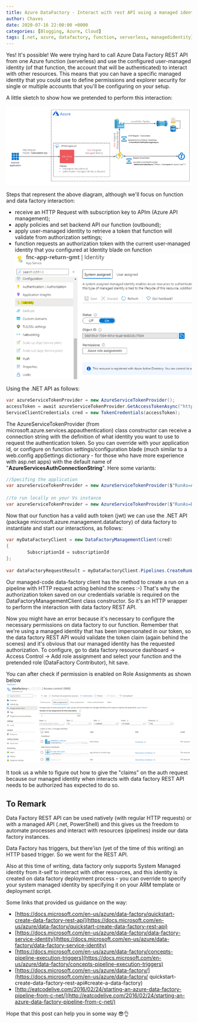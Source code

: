 ```yaml
---
title: Azure DataFactory - Interact with rest API using a managed identity
author: Chaves
date: 2020-07-16 22:00:00 +0000
categories: [Blogging, Azure, Cloud]
tags: [.net, azure, datafactory, function, serverless, managedidentity]
---
```

Yes! It's possible! We were trying hard to call Azure Data Factory REST API from one Azure function (serverless) and use the configured user-managed identity (of that function, the account that will be authenticated) to interact with other resources. This means that you can have a specific managed identity that you could use to define permissions and explorer security for single or multiple accounts that you'll be configuring on your setup.

A little sketch to show how we pretended to perform this interaction:

![az-datafactory](/assets/img/posts/az-datafact-1.png)

Steps that represent the above diagram, although we'll focus on function and data factory interaction:

* receive an HTTP Request with subscription key to APIm (Azure API management);
* apply policies and set backend API our function (outbound);
* apply user-managed identity to retrieve a token that function will validate from authorization settings;
* function requests an authorization token with the current user-managed identity that you configured at Identity blade on function
![az-datafactory-2](/assets/img/posts/az-datafact-2.png)

Using the .NET API as follows:

```csharp
var azureServiceTokenProvider = new AzureServiceTokenProvider();
accessToken = await azureServiceTokenProvider.GetAccessTokenAsync("https://management.azure.com/").ConfigureAwait(false);
ServiceClientCredentials cred = new TokenCredentials(accessToken);
```
The AzureServiceTokenProvider (from microsoft.azure.services.appauthentication) class constructor can receive a connection string with the definition of what identity you want to use to request the authentication token. So you can override with your application id, or configure on function settings/configuration blade (much similar to a web.config appSettings dictionary - for those who have more experience with asp.net apps) with the default name of "**AzureServicesAuthConnectionString**". Here some variants:

```csharp
//Specifing the application
var azureServiceTokenProvider = new AzureServiceTokenProvider($"RunAs=App;AppId=your_app_id");

//to run locally on your Vs instance
var azureServiceTokenProvider = new AzureServiceTokenProvider($"RunAs=Developer; DeveloperTool=VisualStudio");
```

Now that our function has a valid auth token (jwt) we can use the .NET API (package microsoft.azure.management.datafactory) of data factory to instantiate and start our interactions, as follows:

```csharp
var myDataFactoryClient = new DataFactoryManagementClient(cred)
{
        SubscriptionId = subscriptionId
};

var dataFactoryRequestResult = myDataFactoryClient.Pipelines.CreateRunWithHttpMessagesAsync(resourceGroup, dataFactoryName, pipelineName).Result;
```
Our managed-code data-factory client has the method to create a run on a pipeline with HTTP request acting behind the scenes :-) That's why the authorization token saved on our credentials variable is required on the DataFactoryManagementClient class constructor. So it's an HTTP wrapper to perform the interaction with data factory REST API.

Now you might have an error because it's necessary to configure the necessary permissions on data factory to our function. Remember that we're using a managed identity that has been impersonated in our token, so the data factory REST API would validate the token claim (again behind the scenes) and it's obvious that our managed identity has the requested authorization. To configure, go to data factory resource dashboard -> Access Control -> Add role assignment and select your function and the pretended role (DataFactory Contributor), hit save.

You can after check if permission is enabled on Role Assignments as shown below
![az-datafactory-3](/assets/img/posts/az-datafact-3.png)

It took us a while to figure out how to give the "claims" on the auth request because our managed identity when interacts with data factory REST API needs to be authorized has expected to do so.

## To Remark
Data Factory REST API can be used natively (with regular HTTP requests) or with a managed API (.net, PowerShell) and this gives us the freedom to automate processes and interact with resources (pipelines) inside our data factory instances.

Data Factory has triggers, but there'isn (yet of the time of this writing) an HTTP based trigger. So we went for the REST API. 

Also at this time of writing, data factory only supports System Managed identity from it-self to interact with other resources, and this identity is created on data factory deployment process - you can override to specify your system managed identity by specifying it on your ARM template or deployment script.

Some links that provided us guidance on the way:

* [https://docs.microsoft.com/en-us/azure/data-factory/quickstart-create-data-factory-rest-api](https://docs.microsoft.com/en-us/azure/data-factory/quickstart-create-data-factory-rest-api)
* [https://docs.microsoft.com/en-us/azure/data-factory/data-factory-service-identity](https://docs.microsoft.com/en-us/azure/data-factory/data-factory-service-identity)
* [https://docs.microsoft.com/en-us/azure/data-factory/concepts-pipeline-execution-triggers](https://docs.microsoft.com/en-us/azure/data-factory/concepts-pipeline-execution-triggers)
* [https://docs.microsoft.com/en-us/azure/data-factory/](https://docs.microsoft.com/en-us/azure/data-factory/ quickstart-create-data-factory-rest-api#create-a-data-factory)
* [http://eatcodelive.com/2016/02/24/starting-an-azure-data-factory-pipeline-from-c-net/](http://eatcodelive.com/2016/02/24/starting-an-azure-data-factory-pipeline-from-c-net/)
 

Hope that this post can help you in some way 😎👌